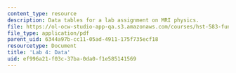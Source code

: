 ```yaml
---
content_type: resource
description: Data tables for a lab assignment on MRI physics.
file: https://ol-ocw-studio-app-qa.s3.amazonaws.com/courses/hst-583-functional-magnetic-resonance-imaging-data-acquisition-and-analysis-fall-2008/ef996a21f03c37ba0da0f1e585141569_lab4_data_rg.pdf
file_type: application/pdf
parent_uid: 6344a97b-cc11-05ad-4911-175f735ecf18
resourcetype: Document
title: 'Lab 4: Data'
uid: ef996a21-f03c-37ba-0da0-f1e585141569
---
```


